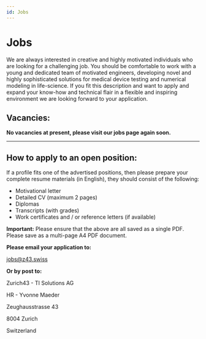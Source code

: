```yaml
---
id: Jobs
---
```

# Jobs

We are always interested in creative and highly motivated individuals who are looking for a challenging job. You should be comfortable to work with a young and dedicated team of motivated engineers, developing novel and highly sophisticated solutions for medical device testing and numerical modeling in life-science. If you fit this description and want to apply and expand your know-how and technical flair in a flexible and inspiring environment we are looking forward to your application.

## Vacancies:

**No vacancies at present, please visit our jobs page again soon.**

---

## How to apply to an open position:

If a profile fits one of the advertised positions, then please prepare your complete resume materials (in English), they should consist of the following:

* Motivational letter
* Detailed CV (maximum 2 pages)
* Diplomas
* Transcripts (with grades)
* Work certificates and / or reference letters (if available)

**Important:** Please ensure that the above are all saved as a single PDF. Please save as a multi-page A4 PDF document.

**Please email your application to:**

jobs@z43.swiss

**Or by post to:**

Zurich43 - TI Solutions AG

HR - Yvonne Maeder

Zeughausstrasse 43

8004 Zurich

Switzerland
